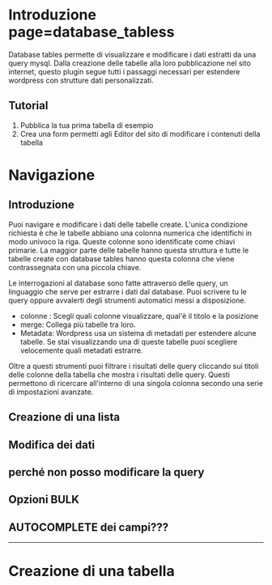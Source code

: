 


# Introduzione  page=database_tabless 

Database tables permette di visualizzare e modificare i dati estratti da una  query mysql.
Dalla creazione delle tabelle alla loro pubblicazione nel sito internet, questo plugin segue tutti i passaggi necessari per estendere wordpress con strutture dati personalizzati. 

## Tutorial
1. Pubblica la tua prima tabella di esempio
2. Crea una form permetti agli Editor del sito di modificare i contenuti della tabella


# Navigazione

## Introduzione
Puoi navigare e modificare i dati delle tabelle create. L'unica condizione richiesta è che le tabelle abbiano una colonna numerica che identifichi in modo univoco la riga. Queste colonne sono identificate come chiavi primarie. La maggior parte delle tabelle hanno questa struttura e tutte le tabelle create con database tables hanno questa colonna che viene contrassegnata con una piccola chiave. 

Le interrogazioni al database sono fatte attraverso delle query, un linguaggio che serve per estrarre i dati dal database. Puoi scrivere tu le query oppure avvalerti degli strumenti automatici messi a disposizione. 
- colonne : Scegli quali colonne visualizzare, qual'è il titolo e la posizione
- merge: Collega più tabelle tra loro. 
- Metadata: Wordpress usa un sistema di metadati per estendere alcune tabelle. Se stai visualizzando una di queste tabelle puoi scegliere velocemente quali metadati estrarre.


Oltre a questi strumenti puoi filtrare i risultati delle query cliccando sui titoli delle colonne della tabella che mostra i risultati delle query. Questi permettono di ricercare all'interno di una singola colonna secondo una serie di impostazioni avanzate.

## Creazione di una lista

## Modifica dei dati

## perché non posso modificare la query

## Opzioni BULK


## AUTOCOMPLETE dei campi???


-----------------------------------------------------


# Creazione di una tabella

